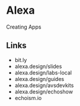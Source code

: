 # Alexa
Creating Apps
## Links
  * bit.ly
  * alexa.design/slides
  * alexa.design/labs-local
  * alexa.design/guides
  * alexa.design/avsdevkits
  * alexa.design/echoshow
  * echoism.io
  
